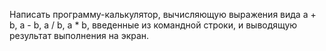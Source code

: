 Написать программу-калькулятор, вычисляющую выражения вида a + b, a - b, a / b, a * b, введенные из командной строки, и выводящую результат выполнения на экран.
